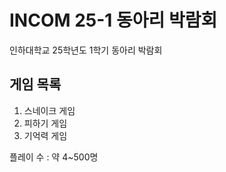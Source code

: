 # INCOM 25-1 동아리 박람회

인하대학교 25학년도 1학기 동아리 박람회

## 게임 목록
1. 스네이크 게임
2. 피하기 게임
3. 기억력 게임

플레이 수 : 약 4~500명
